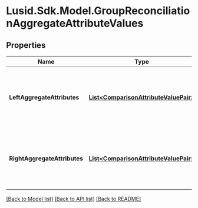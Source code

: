 # Lusid.Sdk.Model.GroupReconciliationAggregateAttributeValues

## Properties

Name | Type | Description | Notes
------------ | ------------- | ------------- | -------------
**LeftAggregateAttributes** | [**List&lt;ComparisonAttributeValuePair&gt;**](ComparisonAttributeValuePair.md) | Aggregate attribute names and values for the left hand entity being reconciled. | 
**RightAggregateAttributes** | [**List&lt;ComparisonAttributeValuePair&gt;**](ComparisonAttributeValuePair.md) | Aggregate attribute names and values for the right hand entity being reconciled. | 

[[Back to Model list]](../README.md#documentation-for-models) [[Back to API list]](../README.md#documentation-for-api-endpoints) [[Back to README]](../README.md)

